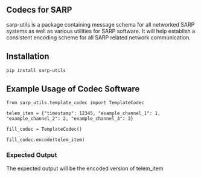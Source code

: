 ## __Codecs for SARP__

sarp-utils is a package containing message schema for all networked SARP systems as well as various utilities for SARP software. It will help establish a consistent encoding scheme for all SARP related network communication.

## Installation

`pip install sarp-utils`

## Example Usage of Codec Software

`from sarp_utils.template_codec import TemplateCodec`

`telem_item = {"timestamp": 12345, "example_channel_1": 1, "example_channel_2": 2, "example_channel_3": 3}`

`fill_codec = TemplateCodec()`

`fill_codec.encode(telem_item)`

### Expected Output
The expected output will be the encoded version of telem_item